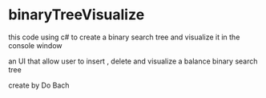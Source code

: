 # binaryTreeVisualize
this code using c# to create a binary search tree and visualize it in the console window 

an UI that allow user to insert , delete and visualize a balance binary search tree

create by Do Bach
